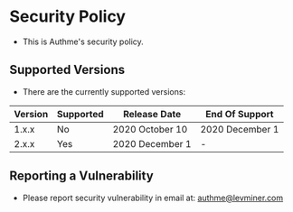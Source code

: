 # Security Policy

-   This is Authme's security policy.

## Supported Versions

-   There are the currently supported versions:

| Version | Supported | Release Date    | End Of Support  |
| ------- | --------- | --------------- | --------------- |
| 1.x.x   | No        | 2020 October 10 | 2020 December 1 |
| 2.x.x   | Yes       | 2020 December 1 | -               |

## Reporting a Vulnerability

-   Please report security vulnerability in email at: <authme@levminer.com>
